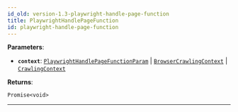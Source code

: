 ```yaml
---
id_old: version-1.3-playwright-handle-page-function
title: PlaywrightHandlePageFunction
id: playwright-handle-page-function
---
```


<a name="playwrighthandlepagefunction"></a>

**Parameters**:

- **`context`**: [`PlaywrightHandlePageFunctionParam`](../typedefs/playwright-handle-page-function-param) |
  [`BrowserCrawlingContext`](../typedefs/browser-crawling-context) | [`CrawlingContext`](../typedefs/crawling-context)

**Returns**:

`Promise<void>`

---

